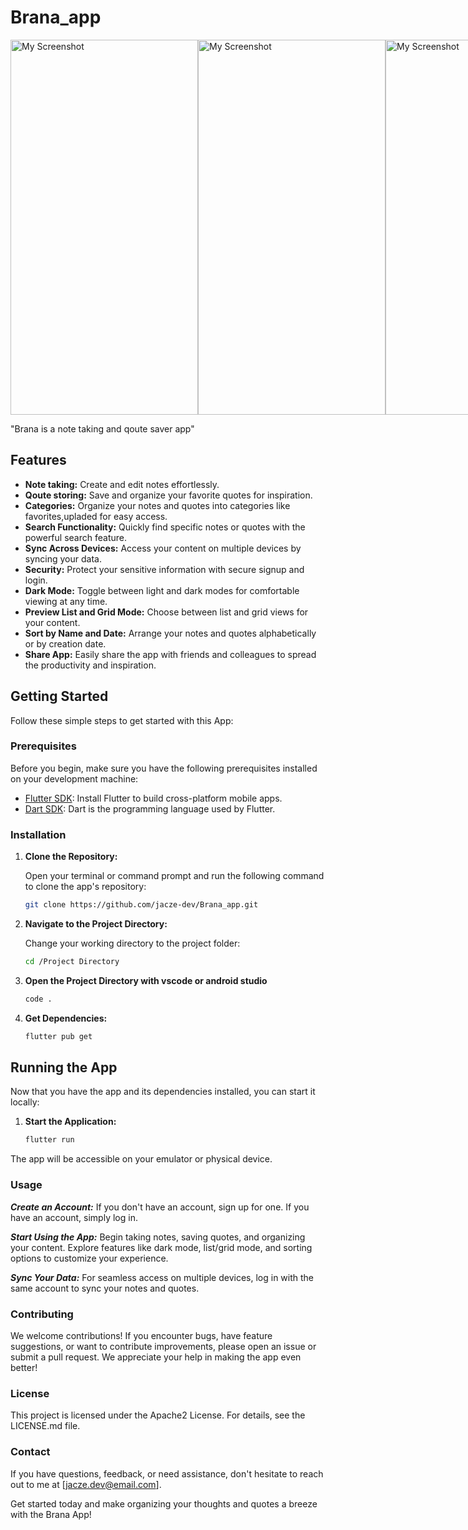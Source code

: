 # Brana_app
<div style="display: flex; flex-direction: row;">
<img src="https://firebasestorage.googleapis.com/v0/b/photos-for-projcts.appspot.com/o/Screenshot_20231028-182437.png?alt=media&token=d6b4d2d3-ea18-4e6f-91db-ad83d18c09fc" alt="My Screenshot" width="300" height="600">
<img src="https://firebasestorage.googleapis.com/v0/b/photos-for-projcts.appspot.com/o/Screenshot_20231028-182449.png?alt=media&token=d6b4d2d3-ea18-4e6f-91db-ad83d18c09fc" alt="My Screenshot" width="300" height="600">
<img src="https://firebasestorage.googleapis.com/v0/b/photos-for-projcts.appspot.com/o/Screenshot_20231028-182619.png?alt=media&token=d6b4d2d3-ea18-4e6f-91db-ad83d18c09fc" alt="My Screenshot" width="300" height="600">
</div>


"Brana is a note taking and qoute saver app"

## Features

- **Note taking:** Create and edit notes effortlessly.
- **Qoute storing:** Save and organize your favorite quotes for inspiration.
- **Categories:** Organize your notes and quotes into categories like favorites,upladed for easy access.
- **Search Functionality:** Quickly find specific notes or quotes with the powerful search feature.
- **Sync Across Devices:** Access your content on multiple devices by syncing your data.
- **Security:** Protect your sensitive information with secure signup and login.
- **Dark Mode:** Toggle between light and dark modes for comfortable viewing at any time.
- **Preview List and Grid Mode:** Choose between list and grid views for your content.
- **Sort by Name and Date:** Arrange your notes and quotes alphabetically or by creation date.
- **Share App:** Easily share the app with friends and colleagues to spread the productivity and inspiration.

## Getting Started

Follow these simple steps to get started with this App:

### Prerequisites

Before you begin, make sure you have the following prerequisites installed on your development machine:

- [Flutter SDK](https://flutter.dev/docs/get-started/install): Install Flutter to build cross-platform mobile apps.
- [Dart SDK](https://dart.dev/get-dart): Dart is the programming language used by Flutter.

### Installation

1. **Clone the Repository:**

   Open your terminal or command prompt and run the following command to clone the app's repository:

   ```bash
   git clone https://github.com/jacze-dev/Brana_app.git

2. **Navigate to the Project Directory:**

   Change your working directory to the project folder:

   ```bash
   cd /Project Directory

3. **Open the Project Directory with vscode or android studio**

    ```cmd
   code .

4. **Get Dependencies:**

   ```cmd
   flutter pub get

## Running the App

Now that you have the app and its dependencies installed, you can start it locally:

1. **Start the Application:**

   ```bash
   flutter run

The app will be accessible on your emulator or physical device.

### Usage

   ***Create an Account:*** If you don't have an account, sign up for one. If you have an account, simply log in.

   ***Start Using the App:*** Begin taking notes, saving quotes, and organizing your content. Explore features like dark mode, list/grid mode, and sorting options to customize your experience.

   ***Sync Your Data:*** For seamless access on multiple devices, log in with the same account to sync your notes and quotes.

### Contributing

   We welcome contributions! If you encounter bugs, have feature suggestions, or want to contribute improvements, please open an issue or submit a pull request. We appreciate your help in making the app even better!

### License

   This project is licensed under the Apache2 License. For details, see the LICENSE.md file.

### Contact

   If you have questions, feedback, or need assistance, don't hesitate to reach out to me at [jacze.dev@email.com].

   Get started today and make organizing your thoughts and quotes a breeze with the Brana App!

